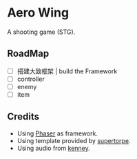 # Aero Wing

A shooting game (STG).

## RoadMap

- [ ] 搭建大致框架 | build the Framework
- [ ] controller
- [ ] enemy
- [ ] item

## Credits

- Using [Phaser](http://phaser.io/) as framework.
- Using template provided by [supertorpe](https://github.com/supertorpe/vite-phaser-starter).
- Using audio from [kenney](https://kenney.nl/).
